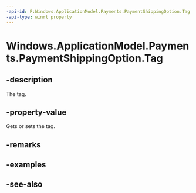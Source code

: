 ```yaml
---
-api-id: P:Windows.ApplicationModel.Payments.PaymentShippingOption.Tag
-api-type: winrt property
---
```


<!-- Property syntax
public string Tag { get;  set; }
-->

# Windows.ApplicationModel.Payments.PaymentShippingOption.Tag

## -description
The tag.

## -property-value
Gets or sets the tag.

## -remarks

## -examples

## -see-also